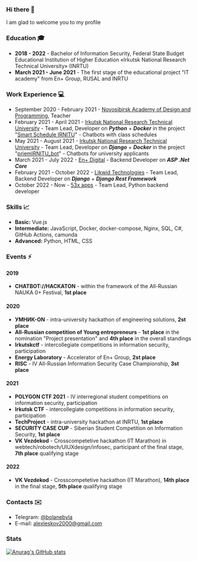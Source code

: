 ### Hi there 👋

I am glad to welcome you to my profile

### Education 🎓

- **2018 - 2022** - Bachelor of Information Security, Federal State Budget Educational Institution of Higher Education «Irkutsk National Research Technical University» (INRTU)
- **March 2021 - June 2021** - The first stage of the educational project "IT academy" from En+ Group, RUSAL and INRTU

### Work Experience 💻

- September 2020 - February 2021 - [Novosibirsk Academy of Design and Programming](https://nadip.ru/), Teacher
- February 2021 - April 2021 - [Irkutsk National Research Technical University](https://www.istu.edu/) - Team Lead, Developer on ***Python*** + ***Docker*** in the project "[Smart Schedule IRNITU](https://github.com/OneIdea-IRNITU/Smart-schedule-IRNITU)" - Chatbots with class schedules 
- May 2021 - August 2021 - [Irkutsk National Research Technical University](https://www.istu.edu/) - Team Lead, Developer on ***Django*** + ***Docker*** in the project "[priemIRNITU_bot](https://github.com/NaniB0ots/priemIRNITU_bot)" - Сhatbots for university applicants
- March 2021 - July 2022 - [En+ Digital](https://enplus.digital/) - Backend Developer on ***ASP .Net Core***
- February 2021 - October 2022 - [Likwid Technologies](https://likwid.tech/) - Team Lead, Backend Developer on ***Django*** + ***Django Rest Framework*** 
- October 2022 - Now - [53x apps](https://53xapps.com/) - Team Lead, Python backend developer 

### Skills 📈

- **Basic:** Vue.js
- **Intermediate:** JavaScript, Docker, docker-compose, Nginx, SQL, C#, GitHub Actions, camunda
- **Advanced:** Python, HTML, CSS

### Events ⚡

#### 2019
- **CHATBOT://HACKATON** - within the framework of the All-Russian NAUKA 0+ Festival, **1st place**

#### 2020
- **УМНИК-ON** - intra-university hackathon of engineering solutions, **2st place**
- **All-Russian competition of Young entrepreneurs** - **1st place** in the nomination "Project presentation" and **4th place** in the overall standings
- **Irkutskctf** - intercollegiate competitions in information security, participation
- **Energy Laboratory** - Accelerator of En+ Group, **2st place**
- **RISC** - IV All-Russian Information Security Case Championship, **3st place**

#### 2021
- **POLYGON CTF 2021** - IV interregional student competitions on information security, participation
- **Irkutsk CTF** - intercollegiate competitions in information security, participation
- **TechProject** - intra-university hackathon at INRTU, **1st place** 
- **SECURITY CASE CUP** - Siberian Student Competition on Information Security, **1st place**
- **VK Vezdekod** - Crosscompetetive hackathon (IT Marathon) in webtech/robotech/UIUXdesign/infosec, participant of the final stage, **7th place** qualifying stage


#### 2022
- **VK Vezdekod** - Crosscompetetive hackathon (IT Marathon), **14th place** in the final stage, **5th place** qualifying stage

### Contacts ✉️
- Telegram: [@bolanebyla](http://t.me/bolanebyla)
- E-mail: [alexleskov2000@gmail.com](mailto:alexleskov2000@gmail.com)

### Stats
[![Anurag's GitHub stats](https://github-readme-stats.vercel.app/api?username=bolanebyla&theme=react&hide_title=true)](https://github.com/anuraghazra/github-readme-stats)
